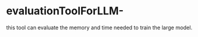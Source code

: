# evaluationToolForLLM-
this tool can evaluate the memory and time needed to train the large model.
